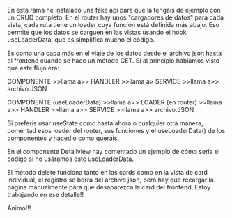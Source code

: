 En esta rama he instalado una fake api para que la tengáis de ejemplo con un CRUD completo. En el router hay unos "cargadores de datos" para cada vista, cada ruta tiene un loader cuya función está definida más abajo. Eso permite que los datos se carguen en las vistas usando el hook useLoaderData, que es simplifica mucho el código.

Es como una capa más en el viaje de los datos desde el archivo json hasta el frontend cuando se hace un método GET. Si al principio habíamos visto que este flujo era:

COMPONENTE >>llama a>> HANDLER >>llama a> SERVICE >>llama a>> archivo.JSON

COMPONENTE (useLoaderData) >>llama a>> LOADER (en router) >>llama a>> HANDLER >>llama a>> SERVICE >>llama a>> archivo.JSON


 Si preferís usar useState como hasta ahora o cualquier otra manera, comentad esos loader del router, sus funciones y el useLoaderData() de los componentes y hacedlo como queráis.

 En el componente Detailview hay comentado un ejemplo de cómo sería el código si no usáramos este useLoaderData.

El método delete funciona tanto en las cards como en la vista de card individual, el registro se borra del archivo json, pero hay que recargar la página manualmente para que desaparezca la card del frontend. Estoy trabajando en ese detalle!!

Ánimo!!! 

